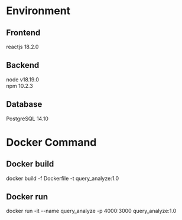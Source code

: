 # Environment
## Frontend
reactjs 18.2.0

## Backend
node v18.19.0<br>
npm 10.2.3

## Database
PostgreSQL 14.10

# Docker Command
## Docker build
docker build -f Dockerfile -t query_analyze:1.0

## Docker run
docker run -it --name query_analyze -p 4000:3000 query_analyze:1.0
